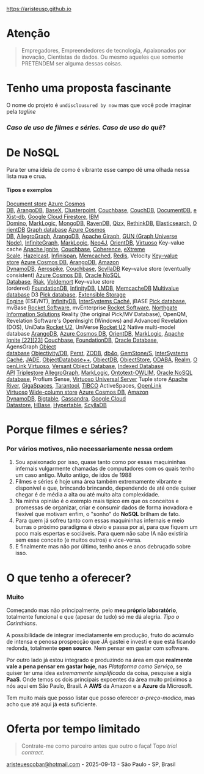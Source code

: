 https://aristeusp.github.io 

# Atenção

> Empregadores, Empreendedores de tecnologia, Apaixonados por inovação, Cientistas de dados. Ou mesmo aqueles que somente PRETENDEM ser alguma dessas coisas.

# Tenho uma proposta fascinante

O nome do projeto é `undisclousured by now` mas que você pode imaginar pela *tagline*

### _Caso de uso de filmes e séries. Caso de uso do quê_?

# De NoSQL

Para ter uma ideia de como é vibrante esse campo dê uma olhada nessa lista nua e crua.

#### Tipos e exemplos

[Document store](app://obsidian.md/wiki/Document-oriented_database "Document-oriented database") [Azure Cosmos DB](app://obsidian.md/wiki/Azure_Cosmos_DB "Azure Cosmos DB"), [ArangoDB](app://obsidian.md/wiki/ArangoDB "ArangoDB"), [BaseX](app://obsidian.md/wiki/BaseX "BaseX"), [Clusterpoint](app://obsidian.md/wiki/Clusterpoint "Clusterpoint"), [Couchbase](app://obsidian.md/wiki/Couchbase "Couchbase"), [CouchDB](app://obsidian.md/wiki/CouchDB "CouchDB"), [DocumentDB](app://obsidian.md/wiki/DocumentDB "DocumentDB"), [eXist-db](app://obsidian.md/wiki/EXist "EXist"), [Google Cloud Firestore](app://obsidian.md/wiki/Firestore "Firestore"), [IBM Domino](app://obsidian.md/wiki/Lotus_Notes "Lotus Notes"), [MarkLogic](app://obsidian.md/wiki/MarkLogic "MarkLogic"), [MongoDB](app://obsidian.md/wiki/MongoDB "MongoDB"), [RavenDB](app://obsidian.md/wiki/RavenDB "RavenDB"), [Qizx](app://obsidian.md/wiki/Qizx "Qizx"), [RethinkDB](app://obsidian.md/wiki/RethinkDB "RethinkDB"), [Elasticsearch](app://obsidian.md/wiki/Elasticsearch "Elasticsearch"), [OrientDB](app://obsidian.md/wiki/OrientDB "OrientDB") [Graph database](app://obsidian.md/wiki/Graph_database "Graph database") [Azure Cosmos DB](app://obsidian.md/wiki/Azure_Cosmos_DB "Azure Cosmos DB"), [AllegroGraph](app://obsidian.md/wiki/AllegroGraph "AllegroGraph"), [ArangoDB](app://obsidian.md/wiki/ArangoDB "ArangoDB"), [Apache Giraph](app://obsidian.md/wiki/Apache_Giraph "Apache Giraph"), [GUN (Graph Universe Node)](app://obsidian.md/wiki/GUN_\(graph_database\) "GUN (graph database)"), [InfiniteGraph](app://obsidian.md/wiki/InfiniteGraph "InfiniteGraph"), [MarkLogic](app://obsidian.md/wiki/MarkLogic "MarkLogic"), [Neo4J](app://obsidian.md/wiki/Neo4J "Neo4J"), [OrientDB](app://obsidian.md/wiki/OrientDB "OrientDB"), [Virtuoso](app://obsidian.md/wiki/Virtuoso_Universal_Server "Virtuoso Universal Server") Key–value cache [Apache Ignite](app://obsidian.md/wiki/Apache_Ignite "Apache Ignite"), [Couchbase](app://obsidian.md/wiki/Couchbase "Couchbase"), [Coherence](app://obsidian.md/wiki/Oracle_Coherence "Oracle Coherence"), [eXtreme Scale](app://obsidian.md/wiki/IBM_WebSphere_eXtreme_Scale "IBM WebSphere eXtreme Scale"), [Hazelcast](app://obsidian.md/wiki/Hazelcast "Hazelcast"), [Infinispan](app://obsidian.md/wiki/Infinispan "Infinispan"), [Memcached](app://obsidian.md/wiki/Memcached "Memcached"), [Redis](app://obsidian.md/wiki/Redis "Redis"), Velocity [Key–value store](app://obsidian.md/wiki/Key%E2%80%93value_database "Key–value database") [Azure Cosmos DB](app://obsidian.md/wiki/Azure_Cosmos_DB "Azure Cosmos DB"), [ArangoDB](app://obsidian.md/wiki/ArangoDB "ArangoDB"), [Amazon DynamoDB](app://obsidian.md/wiki/Amazon_DynamoDB "Amazon DynamoDB"), [Aerospike](app://obsidian.md/wiki/Aerospike_\(database\) "Aerospike (database)"), [Couchbase](app://obsidian.md/wiki/Couchbase "Couchbase"), [ScyllaDB](app://obsidian.md/wiki/Scylla_\(database\) "Scylla (database)") Key–value store (eventually consistent) [Azure Cosmos DB](app://obsidian.md/wiki/Azure_Cosmos_DB "Azure Cosmos DB"), [Oracle NoSQL Database](app://obsidian.md/wiki/Oracle_NoSQL_Database "Oracle NoSQL Database"), [Riak](app://obsidian.md/wiki/Riak "Riak"), [Voldemort](app://obsidian.md/wiki/Voldemort_\(distributed_data_store\) "Voldemort (distributed data store)") Key–value store (ordered) [FoundationDB](app://obsidian.md/wiki/FoundationDB "FoundationDB"), [InfinityDB](app://obsidian.md/wiki/InfinityDB "InfinityDB"), [LMDB](app://obsidian.md/wiki/Lightning_Memory-Mapped_Database "Lightning Memory-Mapped Database"), [MemcacheDB](app://obsidian.md/wiki/MemcacheDB "MemcacheDB") [Multivalue database](app://obsidian.md/wiki/MultiValue "MultiValue") D3 [Pick database](app://obsidian.md/wiki/Pick_database "Pick database"), [Extensible Storage Engine](app://obsidian.md/wiki/Extensible_Storage_Engine "Extensible Storage Engine") (ESE/NT), [InfinityDB](app://obsidian.md/wiki/InfinityDB "InfinityDB"), [InterSystems Caché](app://obsidian.md/wiki/InterSystems_Cach%C3%A9 "InterSystems Caché"), jBASE [Pick database](app://obsidian.md/wiki/Pick_database "Pick database"), mvBase [Rocket Software](app://obsidian.md/wiki/Rocket_Software "Rocket Software"), mvEnterprise [Rocket Software](app://obsidian.md/wiki/Rocket_Software "Rocket Software"), [Northgate Information Solutions](app://obsidian.md/wiki/Northgate_Information_Solutions "Northgate Information Solutions") Reality (the original Pick/MV Database), OpenQM, Revelation Software's OpenInsight (Windows) and Advanced Revelation (DOS), UniData [Rocket U2](app://obsidian.md/wiki/Rocket_U2 "Rocket U2"), UniVerse [Rocket U2](app://obsidian.md/wiki/Rocket_U2 "Rocket U2") Native multi-model database [ArangoDB](app://obsidian.md/wiki/ArangoDB "ArangoDB"), [Azure Cosmos DB](app://obsidian.md/wiki/Azure_Cosmos_DB "Azure Cosmos DB"), [OrientDB](app://obsidian.md/wiki/OrientDB "OrientDB"), [MarkLogic](app://obsidian.md/wiki/MarkLogic_Server "MarkLogic Server"), [Apache Ignite](app://obsidian.md/wiki/Apache_Ignite "Apache Ignite"),[[22]](app://obsidian.md/index.html#cite_note-22)[[23]](app://obsidian.md/index.html#cite_note-23) [Couchbase](app://obsidian.md/wiki/Couchbase "Couchbase"), [FoundationDB](app://obsidian.md/wiki/FoundationDB "FoundationDB"), [Oracle Database](app://obsidian.md/wiki/Oracle_Database "Oracle Database"), AgensGraph [Object database](app://obsidian.md/wiki/Object_database "Object database") [Objectivity/DB](app://obsidian.md/wiki/Objectivity/DB "Objectivity/DB"), [Perst](app://obsidian.md/wiki/Perst "Perst"), [ZODB](app://obsidian.md/wiki/Zope_Object_Database "Zope Object Database"), [db4o](app://obsidian.md/wiki/Db4o "Db4o"), [GemStone/S](app://obsidian.md/wiki/Gemstone_\(database\) "Gemstone (database)"), [InterSystems Caché](app://obsidian.md/wiki/InterSystems_Cach%C3%A9 "InterSystems Caché"), [JADE](app://obsidian.md/wiki/JADE_\(programming_language\) "JADE (programming language)"), [ObjectDatabase++](app://obsidian.md/wiki/ObjectDatabase%2B%2B "ObjectDatabase++"), [ObjectDB](app://obsidian.md/wiki/ObjectDB "ObjectDB"), [ObjectStore](app://obsidian.md/wiki/ObjectStore "ObjectStore"), [ODABA](app://obsidian.md/wiki/Odaba "Odaba"), [Realm](app://obsidian.md/wiki/Realm_\(database\) "Realm (database)"), [OpenLink Virtuoso](app://obsidian.md/wiki/Virtuoso_Universal_Server "Virtuoso Universal Server"), [Versant Object Database](app://obsidian.md/wiki/Versant_Object_Database "Versant Object Database"), [Indexed Database API](app://obsidian.md/wiki/Indexed_Database_API "Indexed Database API") [Triplestore](app://obsidian.md/wiki/Triplestore "Triplestore") [AllegroGraph](app://obsidian.md/wiki/AllegroGraph "AllegroGraph"), [MarkLogic](app://obsidian.md/wiki/MarkLogic_Server "MarkLogic Server"), [Ontotext-OWLIM](app://obsidian.md/wiki/Ontotext "Ontotext"), [Oracle NoSQL database](app://obsidian.md/wiki/Oracle_NoSQL_Database "Oracle NoSQL Database"), Profium Sense, [Virtuoso Universal Server](app://obsidian.md/wiki/Virtuoso_Universal_Server "Virtuoso Universal Server") Tuple store [Apache River](app://obsidian.md/wiki/Jini "Jini"), [GigaSpaces](app://obsidian.md/wiki/GigaSpaces "GigaSpaces"), [Tarantool](app://obsidian.md/wiki/Tarantool "Tarantool"), [TIBCO](app://obsidian.md/wiki/TIBCO_Software "TIBCO Software") ActiveSpaces, [OpenLink Virtuoso](app://obsidian.md/wiki/Virtuoso_Universal_Server "Virtuoso Universal Server") [Wide-column store](app://obsidian.md/wiki/Wide-column_store "Wide-column store") [Azure Cosmos DB](app://obsidian.md/wiki/Azure_Cosmos_DB "Azure Cosmos DB"), [Amazon DynamoDB](app://obsidian.md/wiki/Amazon_DynamoDB "Amazon DynamoDB"), [Bigtable](app://obsidian.md/wiki/Bigtable "Bigtable"), [Cassandra](app://obsidian.md/wiki/Apache_Cassandra "Apache Cassandra"), [Google Cloud Datastore](app://obsidian.md/wiki/Google_Cloud_Datastore "Google Cloud Datastore"), [HBase](app://obsidian.md/wiki/Apache_HBase "Apache HBase"), [Hypertable](app://obsidian.md/wiki/Hypertable "Hypertable"), [ScyllaDB](app://obsidian.md/wiki/Scylla_\(database\) "Scylla (database)")

# Porque filmes e séries?

### Por vários motivos, não necessariamente nessa ordem

1. Sou apaixonado por isso, quase tanto como por essas maquininhas infernais vulgarmente chamadas de computadores com os quais tenho um caso antigo. Muito antigo, de idos de 1988
2. Filmes e séries é hoje uma área também extremamente vibrante e disponível e que, brincando brincando, dependendo de até onde quiser chegar é de média a alta ou até muito alta complexidade.
3. Na minha opinião é o exemplo mais típico em que os conceitos e promessas de organizar, criar e consumir dados de forma inovadora e flexível que motivam enfim, o "sonho" do **NoSQL** brilham de fato.
4. Para quem já sofreu tanto com essas maquininhas infernais e meio burras o próximo paradigma é obvio e passa por ai, para que fiquem um poco mais espertas e sociáveis. Para quem não sabe IA não existiria sem esse conceito (e muitos outros) e vice-versa.
5. E finalmente mas não por último, tenho anos e anos debruçado sobre isso.

# O que tenho a oferecer?

### Muito

Começando mas não principalmente, pelo **meu próprio laboratório**, totalmente funcional e que (apesar de tudo) só me dá alegria. *Tipo o Corinthians*.

A possibilidade de integrar imediatamente em produção, fruto do acúmulo de intensa e penosa prospecção que JÁ gastei e investi e que está ficando redonda, totalmente **open source**. Nem pensar em gastar com software.

Por outro lado já estou integrado e produzindo na área em que **realmente vale a pena pensar em gastar hoje**, nas *Plataforma como Serviço*, se quiser ter uma idea *extremamente simplificada* da coisa, pesquise a sigla **PaaS**. Onde temos os dois principais expoentes da área muito próximos a nós aqui em São Paulo, Brasil. A **AWS** da Amazon e a **Azure** da Microsoft.

Tem muito mais que posso listar que posso oferecer *a-preço-modico*, mas acho que até aqui já está suficiente.

# Oferta por tempo limitado

> Contrate-me como parceiro antes que outro o faça! Topo *trial contract*.

aristeuescobar@hotmail.com - 2025-09-13 - São Paulo - SP, Brasil
